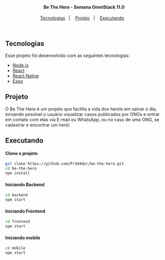 <h4 align="center">
    Be The Hero - Semana OmniStack 11.0
</h4>

<p align="center">
    <a href="#tecnologias">Tecnologias</a>&nbsp;&nbsp;&nbsp;|&nbsp;&nbsp;&nbsp;
    <a href="#projeto">Projeto</a>&nbsp;&nbsp;&nbsp;|&nbsp;&nbsp;&nbsp;
    <a href="#executando">Executando</a>&nbsp;&nbsp;&nbsp;
</p>

<br>

## Tecnologias

Esse projeto foi desenvolvido com as seguintes tecnologias:

- [Node.js](https://nodejs.org/en/)
- [React](https://reactjs.org)
- [React Native](https://facebook.github.io/react-native/)
- [Expo](https://expo.io/)

## Projeto

O Be The Hero é um projeto que facilita a vida dos heróis em salvar o dia, tornando possível o usuário visualizar casos publicados por ONGs e entrar em contato com elas via E-mail ou WhatsApp, ou no caso de uma ONG, se cadastrar e encontrar um herói.

## Executando

#### Clone o projeto
```sh
git clone https://github.com/Pr3d4dor/be-the-hero.git
cd be-the-hero
npm install
```
#### Iniciando Backend
```sh
cd backend
npm start
```
#### Iniciando Frontend
```sh
cd frontend
npm start
```
#### Iniciando mobile
```sh
cd mobile
npm start
```
